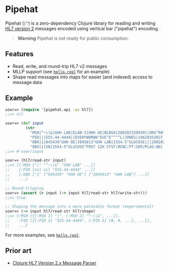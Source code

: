 # Pipehat

Pipehat (`|^`) is a zero-dependency Clojure library for reading and writing [HL7 version 2](https://www.hl7.org/implement/standards/product_brief.cfm?product_id=185) messages encoded using vertical bar ("pipehat") encoding.

> **Warning**
> Pipehat is not ready for public consumption.

## Features

- Read, write, and round-trip HL7 v2 messages
- MLLP support (see [`hello.repl`](https://github.com/eerohele/pipehat/blob/main/repl/hello.repl) for an example)
- Shape read messages into maps for easier (and indexed) access to message data

## Example

```clojure
user=> (require '[pipehat.api :as hl7])
;;=> nil

user=> (def input
         (str
           "MSH|^~\\&|GHH LAB|ELAB-3|GHH OE|BLDG4|200202150930||ORU^R01|CNTRL-3456|P|2.4\r"
           "PID|||555-44-4444||EVERYWOMAN^EVE^E^^^^L|JONES|196203520|F|||153 FERNWOOD DR.^^STATESVILLE^OH^35292||(206)3345232|(206)752-121||||AC555444444||67-A4335^OH^20030520\r"
           "OBR|1|845439^GHH OE|1045813^GHH LAB|1554-5^GLUCOSE|||200202150730||||||||555-55-5555~555-66-6666-666^PRIMARY^PATRICIA P^^^^MD^^LEVEL SEVEN HEALTHCARE, INC.|||||||||F||||||444-44-4444^HIPPOCRATES^HOWARD H^^^^MD\r"
           "OBX|1|SN|1554-5^GLUCOSE^POST 12H CFST:MCNC:PT:SER/PLAS:QN||^182|mg/dl|70_105|H|||F\r"))
;;=> #'user/input

user=> (hl7/read-str input)
;;=> [[:MSH ["|" "^~\\&" "GHH LAB" ...]]
;;    [:PID [nil nil "555-44-4444" ...]]
;;    [:OBR ["1" ["845439" "GHH OE"] ["1045813" "GHH LAB"] ...]]
;;    ...]

;; Round-tripping
user=> (assert (= input (-> input hl7/read-str hl7/write-str)))
;;=> true

;; Shaping the message into a more palatable format (experimental)
user=> (-> input hl7/read-str hl7/shape)
;;=> {:MSH [{[:MSH 1] "|", [:MSH 2] "^~\\&", ...}],
;;    :PID [{[:PID 3] "555-44-4444", [:PID 5] {#, #, ...}, ...}],
;;    ...}
```

For more examples, see [`hello.repl`](https://github.com/eerohele/pipehat/blob/main/repl/hello.repl).

## Prior art

- [Clojure HL7 Version 2.x Message Parser](https://github.com/cmiles74/clojure-hl7-messaging-2-parser)
